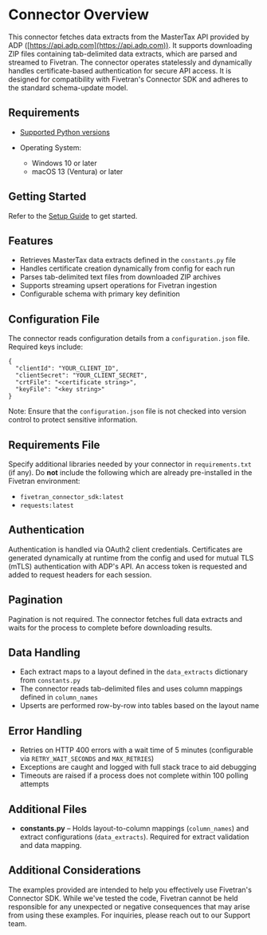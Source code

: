 # **Connector Overview**

This connector fetches data extracts from the MasterTax API provided by ADP ([https://api.adp.com](https://api.adp.com)). It supports downloading ZIP files containing tab-delimited data extracts, which are parsed and streamed to Fivetran. The connector operates statelessly and dynamically handles certificate-based authentication for secure API access. It is designed for compatibility with Fivetran's Connector SDK and adheres to the standard schema-update model.

## **Requirements**

* [Supported Python versions](https://github.com/fivetran/fivetran_connector_sdk/blob/main/README.md#requirements)
* Operating System:

  * Windows 10 or later
  * macOS 13 (Ventura) or later

## **Getting Started**

Refer to the [Setup Guide](https://fivetran.com/docs/connectors/connector-sdk/setup-guide) to get started.

## **Features**

* Retrieves MasterTax data extracts defined in the `constants.py` file
* Handles certificate creation dynamically from config for each run
* Parses tab-delimited text files from downloaded ZIP archives
* Supports streaming upsert operations for Fivetran ingestion
* Configurable schema with primary key definition

## **Configuration File**

The connector reads configuration details from a `configuration.json` file. Required keys include:

```
{
  "clientId": "YOUR_CLIENT_ID",
  "clientSecret": "YOUR_CLIENT_SECRET",
  "crtFile": "<certificate string>",
  "keyFile": "<key string>"
}
```

Note: Ensure that the `configuration.json` file is not checked into version control to protect sensitive information.

## **Requirements File**

Specify additional libraries needed by your connector in `requirements.txt` (if any). Do **not** include the following which are already pre-installed in the Fivetran environment:

* `fivetran_connector_sdk:latest`
* `requests:latest`

## **Authentication**

Authentication is handled via OAuth2 client credentials. Certificates are generated dynamically at runtime from the config and used for mutual TLS (mTLS) authentication with ADP's API. An access token is requested and added to request headers for each session.

## **Pagination**

Pagination is not required. The connector fetches full data extracts and waits for the process to complete before downloading results.

## **Data Handling**

* Each extract maps to a layout defined in the `data_extracts` dictionary from `constants.py`
* The connector reads tab-delimited files and uses column mappings defined in `column_names`
* Upserts are performed row-by-row into tables based on the layout name

## **Error Handling**

* Retries on HTTP 400 errors with a wait time of 5 minutes (configurable via `RETRY_WAIT_SECONDS` and `MAX_RETRIES`)
* Exceptions are caught and logged with full stack trace to aid debugging
* Timeouts are raised if a process does not complete within 100 polling attempts

## **Additional Files**

* **constants.py** – Holds layout-to-column mappings (`column_names`) and extract configurations (`data_extracts`). Required for extract validation and data mapping.

## **Additional Considerations**

The examples provided are intended to help you effectively use Fivetran's Connector SDK. While we've tested the code, Fivetran cannot be held responsible for any unexpected or negative consequences that may arise from using these examples. For inquiries, please reach out to our Support team.
